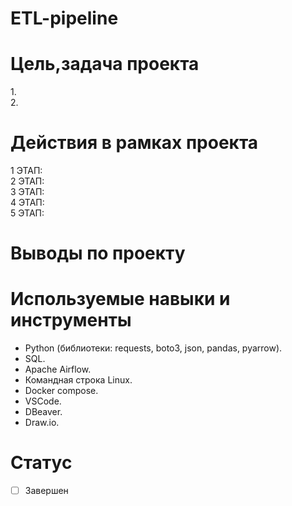 # ETL-pipeline
# Цель,задача проекта
![]()  
1.    
2.   

# Действия в рамках проекта  
1 ЭТАП:     
2 ЭТАП:      
3 ЭТАП:  
4 ЭТАП:   
5 ЭТАП:   
 

# Выводы по проекту
 
 
 # Используемые навыки и инструменты
 * Python (библиотеки: requests, boto3, json, pandas, pyarrow).
 * SQL.
 * Apache Airflow.
 * Командная строка Linux.
 * Docker compose.
 * VSCode.
 * DBeaver.
 * Draw.io.
  
# Статус
- [ ] Завершен

